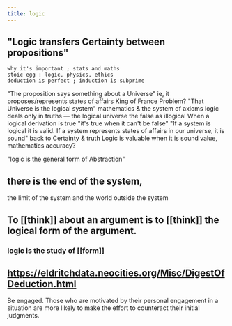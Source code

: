 ```yaml
---
title: logic
---
```


## "Logic transfers Certainty between propositions" 
    why it's important ; stats and maths
    stoic egg : logic, physics, ethics
    deduction is perfect ; induction is subprime
"The proposition says something about a Universe"
    ie, it proposes/represents states of affairs
    King of France Problem? 
"That Universe is the logical system" 
    mathematics & the system of axioms
    logic deals only in truths — the logical universe
    the false as illogical
    When a logical derivation is true
        "it's true when it can't be false"
"If a system is logical it is valid.
 If a system represents states of affairs in our universe, it is sound"
    back to Certainty & truth
    Logic is valuable when it is sound
        value, mathematics
    accuracy? 

"logic is the general form of Abstraction"
## there is the end of the system,
the limit of the system
and the world outside the system
###
## To [[think]] about an argument is to [[think]] the logical form of the argument.
### logic is the study of [[form]]
## https://eldritchdata.neocities.org/Misc/DigestOfDeduction.html

Be engaged. Those who are motivated by their personal engagement in a situation are more likely to make the effort to counteract their initial judgments.
